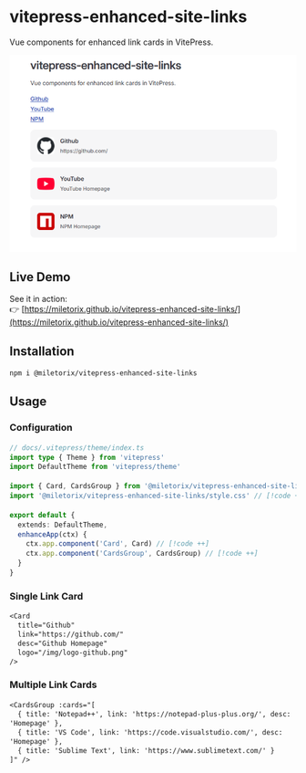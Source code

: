 # vitepress-enhanced-site-links

Vue components for enhanced link cards in VitePress.

<p align="center">
  <img src="./assets/demo.png" alt="vitepress-enhanced-site-links demo" width="800">
</p>

## Live Demo

See it in action:  
👉 [https://miletorix.github.io/vitepress-enhanced-site-links/](https://miletorix.github.io/vitepress-enhanced-site-links/)

## Installation

```sh
npm i @miletorix/vitepress-enhanced-site-links
```

## Usage

### Configuration

```typescript
// docs/.vitepress/theme/index.ts
import type { Theme } from 'vitepress'
import DefaultTheme from 'vitepress/theme'

import { Card, CardsGroup } from '@miletorix/vitepress-enhanced-site-links' // [!code ++]
import '@miletorix/vitepress-enhanced-site-links/style.css' // [!code ++]

export default {
  extends: DefaultTheme,
  enhanceApp(ctx) {
    ctx.app.component('Card', Card) // [!code ++]
    ctx.app.component('CardsGroup', CardsGroup) // [!code ++]
  }
}
```

### Single Link Card
```vue
<Card
  title="Github"
  link="https://github.com/" 
  desc="Github Homepage"
  logo="/img/logo-github.png"
/>
```

### Multiple Link Cards
```vue
<CardsGroup :cards="[
  { title: 'Notepad++', link: 'https://notepad-plus-plus.org/', desc: 'Homepage' },
  { title: 'VS Code', link: 'https://code.visualstudio.com/', desc: 'Homepage' },
  { title: 'Sublime Text', link: 'https://www.sublimetext.com/' }
]" />
```